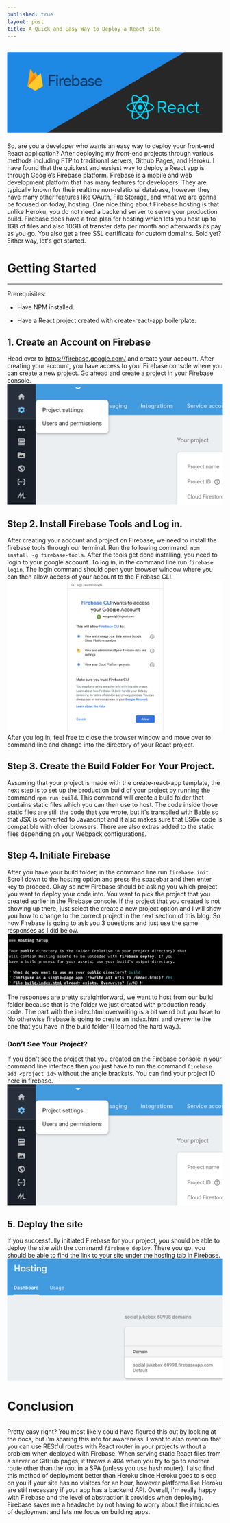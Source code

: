 ```yaml
---
published: true
layout: post
title: A Quick and Easy Way to Deploy a React Site
---
```


![React and Firebase](../images/ReactDeploymentBlog/banner.png)
---
So, are you a developer who wants an easy way to deploy your front-end React application? After deploying my front-end projects through various methods including FTP to traditional servers, Github Pages, and Heroku. I have found that the quickest and easiest way to deploy a React app is through Google’s Firebase platform. Firebase is a mobile and web development platform that has many features for developers. They are typically known for their realtime non-relational database, however they have many other features like OAuth, File Storage, and what we are gonna be focused on today, hosting. One nice thing about Firebase hosting is that unlike Heroku, you do not need a backend server to serve your production build. Firebase does have a free plan for hosting which lets you host up to 1GB of files and also 10GB of transfer data per month and afterwards its pay as you go. You also get a free SSL certificate for custom domains. Sold yet? Either way, let's get started.

# Getting Started
---
Prerequisites:
* Have NPM installed.

* Have a React project created with create-react-app boilerplate.

## 1. Create an Account on Firebase

Head over to https://firebase.google.com/ and create your account. After creating your account, you have access to your Firebase console where you can create a new project. Go ahead and create a project in your Firebase console.
![New Project interface](../images/ReactDeploymentBlog/ProjectSettings.png)


## Step 2. Install Firebase Tools and Log in.

After creating your account and project on Firebase, we need to install the firebase tools through our terminal. Run the following command:
`npm install -g firebase-tools`.
After the tools get done installing, you need to login to your google account. To log in, in the command line run `firebase login`. The login command should open your browser window where you can then allow access of your account to the Firebase CLI.
![Permission login screen](../images/ReactDeploymentBlog/Permission.png)
After you log in, feel free to close the browser window and move over to command line and change into the directory of your React project.


## Step 3. Create the  Build Folder For Your Project.
Assuming that your project is made with the create-react-app template, the next step is to set up the production build of your project by running the command `npm run build`. This command will create a build folder that contains static files which you can then use to host. The code inside those static files are still the code that you wrote, but it's transpiled with Bable so that JSX is converted to Javascript and it also makes sure that ES6+ code is compatible with older browsers. There are also extras added to the static files depending on your Webpack configurations.

## Step 4. Initiate Firebase
After you have your build folder, in the command line run `firebase init`. Scroll down to the hosting option and press the spacebar and then enter key to proceed. Okay so now Firebase should be asking you which project you want to deploy your code into. You want to pick the project that you created earlier in the Firebase console. If the project that you created is not showing up there, just select the create a new project option and I will show you how to change to the correct project in the next section of this blog. So now Firebase is going to ask you 3 questions and just use the same responses as I did below.
![Command line options](../images/ReactDeploymentBlog/cliConfigs.png)

The responses are pretty straightforward, we want to host from our build folder because that is the folder we just created with production ready code. The part with the index.html overwriting is a bit weird but you have to No otherwise firebase is going to create an index.html and overwrite the one that you have in the build folder (I learned the hard way.).

### Don’t See Your Project?
If you don't see the project that you created on the Firebase console in your command line interface then you just have to run the command `firebase add <project id>` without the angle brackets. You can find your project ID here in firebase.
![project settings tab](../images/ReactDeploymentBlog/ProjectSettings.png)

## 5. Deploy the site
If you successfully initiated Firebase for your project, you should be able to deploy the site with the command `firebase deploy`. There you go, you should be able to find the link to your site under the hosting tab in Firebase.
![Hosting section on Firebase](../images/ReactDeploymentBlog/HostingScreen.png)

# Conclusion
---
Pretty easy right? You most likely could have figured this out by looking at the docs, but i'm sharing this info for awareness. I want to also mention that you can use REStful routes with React router in your projects without a problem when deployed with Firebase. When serving static React files from a server or GitHub pages, it throws a 404 when you try to go to another route other than the root in a SPA (unless you use hash router). I also find this method of deployment better than Heroku since Heroku goes to sleep on you if your site has no visitors for an hour, however platforms like Heroku are still necessary if your app has a backend API. Overall, i'm really happy with Firebase and the level of abstraction it provides when deploying. Firebase saves me a headache by not having to worry about the intricacies of deployment and lets me focus on building apps.
